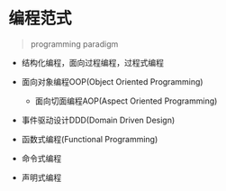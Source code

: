 
# 编程范式
> programming paradigm


- 结构化编程，面向过程编程，过程式编程

- 面向对象编程OOP(Object Oriented Programming)
    - 面向切面编程AOP(Aspect Oriented Programming)

- 事件驱动设计DDD(Domain Driven Design)


- 函数式编程(Functional Programming)


- 命令式编程
- 声明式编程
